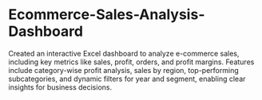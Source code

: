 # Ecommerce-Sales-Analysis-Dashboard
Created an interactive Excel dashboard to analyze e-commerce sales, including key metrics like sales, profit, orders, and profit margins. Features include category-wise profit analysis, sales by region, top-performing subcategories, and dynamic filters for year and segment, enabling clear insights for business decisions.
